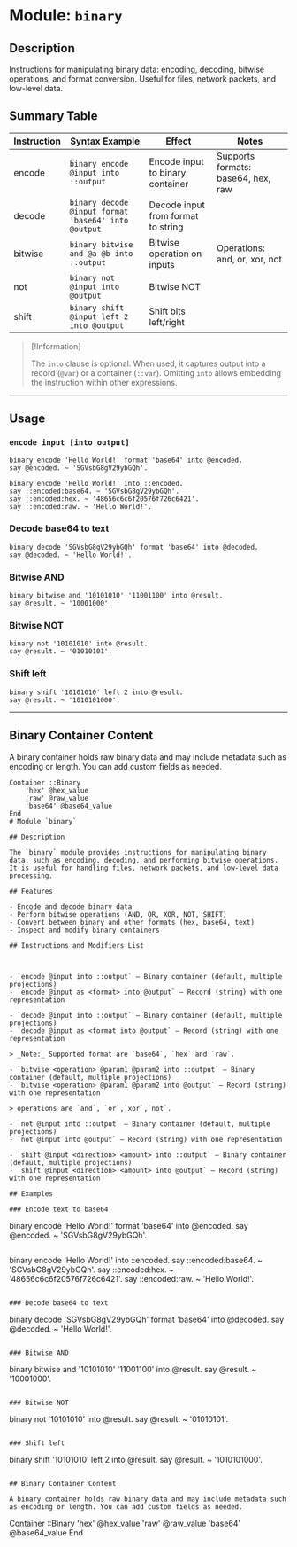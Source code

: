 # Module: `binary`

## Description

Instructions for manipulating binary data: encoding, decoding, bitwise operations, and format conversion. Useful for files, network packets, and low-level data.

## Summary Table

| Instruction | Syntax Example                                      | Effect                             | Notes                              |
| ----------- | --------------------------------------------------- | ---------------------------------- | ---------------------------------- |
| encode      | `binary encode @input into ::output`                | Encode input to binary container   | Supports formats: base64, hex, raw |
| decode      | `binary decode @input format 'base64' into @output` | Decode input from format to string |                                    |
| bitwise     | `binary bitwise and @a @b into ::output`            | Bitwise operation on inputs        | Operations: and, or, xor, not      |
| not         | `binary not @input into @output`                    | Bitwise NOT                        |                                    |
| shift       | `binary shift @input left 2 into @output`           | Shift bits left/right              |                                    |

> [!Information]
>
> The `into` clause is optional. When used, it captures output into a record (`@var`) or a container (`::var`). Omitting `into` allows embedding the instruction within other expressions.

---

## Usage

### `encode input [into output]`

```sky
binary encode 'Hello World!' format 'base64' into @encoded.
say @encoded. ~ 'SGVsbG8gV29ybGQh'.
```

```sky
binary encode 'Hello World!' into ::encoded.
say ::encoded:base64. ~ 'SGVsbG8gV29ybGQh'.
say ::encoded:hex. ~ '48656c6c6f20576f726c6421'.
say ::encoded:raw. ~ 'Hello World!'.
```

### Decode base64 to text

```sky
binary decode 'SGVsbG8gV29ybGQh' format 'base64' into @decoded.
say @decoded. ~ 'Hello World!'.
```

### Bitwise AND

```sky
binary bitwise and '10101010' '11001100' into @result.
say @result. ~ '10001000'.
```

### Bitwise NOT

```sky
binary not '10101010' into @result.
say @result. ~ '01010101'.
```

### Shift left

```sky
binary shift '10101010' left 2 into @result.
say @result. ~ '1010101000'.
```

---

## Binary Container Content

A binary container holds raw binary data and may include metadata such as encoding or length. You can add custom fields as needed.

```sky
Container ::Binary
    'hex' @hex_value
    'raw' @raw_value
    'base64' @base64_value
End
# Module `binary`

## Description

The `binary` module provides instructions for manipulating binary data, such as encoding, decoding, and performing bitwise operations. It is useful for handling files, network packets, and low-level data processing.

## Features

- Encode and decode binary data
- Perform bitwise operations (AND, OR, XOR, NOT, SHIFT)
- Convert between binary and other formats (hex, base64, text)
- Inspect and modify binary containers

## Instructions and Modifiers List



- `encode @input into ::output` — Binary container (default, multiple projections)
- `encode @input as <format> into @output` — Record (string) with one representation

- `decode @input into ::output` — Binary container (default, multiple projections)
- `decode @input as <format into @output` — Record (string) with one representation

> _Note:_ Supported format are `base64`, `hex` and `raw`.

- `bitwise <operation> @param1 @param2 into ::output` — Binary container (default, multiple projections)
- `bitwise <operation> @param1 @param2 into @output` — Record (string) with one representation

> operations are `and`, `or`,`xor`,`not`.

- `not @input into ::output` — Binary container (default, multiple projections)
- `not @input into @output` — Record (string) with one representation

- `shift @input <direction> <amount> into ::output` — Binary container (default, multiple projections)
- `shift @input <direction> <amount> into @output` — Record (string) with one representation

## Examples

### Encode text to base64

```

binary encode 'Hello World!' format 'base64' into @encoded.
say @encoded. ~ 'SGVsbG8gV29ybGQh'.

```

```

binary encode 'Hello World!' into ::encoded.
say ::encoded:base64. ~ 'SGVsbG8gV29ybGQh'.
say ::encoded:hex. ~ '48656c6c6f20576f726c6421'.
say ::encoded:raw. ~ 'Hello World!'.

```

### Decode base64 to text

```

binary decode 'SGVsbG8gV29ybGQh' format 'base64' into @decoded.
say @decoded. ~ 'Hello World!'.

```

### Bitwise AND

```

binary bitwise and '10101010' '11001100' into @result.
say @result. ~ '10001000'.

```

### Bitwise NOT

```

binary not '10101010' into @result.
say @result. ~ '01010101'.

```

### Shift left

```

binary shift '10101010' left 2 into @result.
say @result. ~ '1010101000'.

```

## Binary Container Content

A binary container holds raw binary data and may include metadata such as encoding or length. You can add custom fields as needed.

```

Container ::Binary
'hex' @hex_value
'raw' @raw_value
'base64' @base64_value
End

```

```
